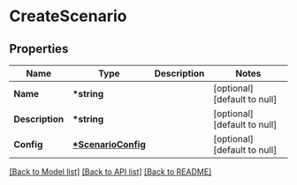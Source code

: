 # CreateScenario

## Properties

| Name            | Type                                      | Description | Notes                        |
| --------------- | ----------------------------------------- | ----------- | ---------------------------- |
| **Name**        | **\*string**                              |             | [optional] [default to null] |
| **Description** | **\*string**                              |             | [optional] [default to null] |
| **Config**      | **[\*ScenarioConfig](ScenarioConfig.md)** |             | [optional] [default to null] |

[[Back to Model list]](../README.md#documentation-for-models) [[Back to API list]](../README.md#documentation-for-api-endpoints) [[Back to README]](../README.md)

